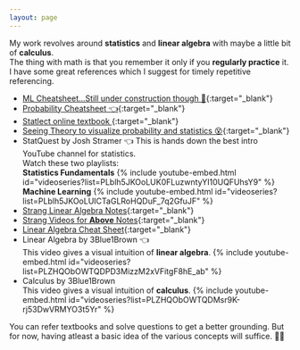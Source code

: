 ```yaml
---
layout: page
---
```


My work revolves around **statistics** and **linear algebra** with maybe a little bit of **calculus**.<br>
The thing with math is that you remember it only if you **regularly practice** it. <br>
I have some great references which I suggest for timely repetitive referencing. <br>
* [ML Cheatsheet...Still under construction though 🤔](https://ml-cheatsheet.readthedocs.io/en/latest/){:target="_blank"}
* [Probability Cheatsheet 👈](https://static1.squarespace.com/static/54bf3241e4b0f0d81bf7ff36/t/55e9494fe4b011aed10e48e5/1441352015658/probability_cheatsheet.pdf){:target="_blank"}
* [Statlect online textbook ](https://www.statlect.com/){:target="_blank"}
* [Seeing Theory to visualize probability and statistics 😵](https://seeing-theory.brown.edu/#firstPage){:target="_blank"}
* StatQuest by Josh Stramer 👈
This is hands down the best intro YouTube channel for statistics. <br>
Watch these two playlists:<br>
**Statistics Fundamentals**
{% include youtube-embed.html id="videoseries?list=PLblh5JKOoLUK0FLuzwntyYI10UQFUhsY9" %}
**Machine Learning**
{% include youtube-embed.html id="videoseries?list=PLblh5JKOoLUICTaGLRoHQDuF_7q2GfuJF" %}
* [Strang Linear Algebra Notes](https://ocw.mit.edu/resources/res-18-010-a-2020-vision-of-linear-algebra-spring-2020/videos/MITRES_18_010S20_LA_Slides.pdf){:target="_blank"}
* [Strang Videos for **Above** Notes](https://ocw.mit.edu/resources/res-18-010-a-2020-vision-of-linear-algebra-spring-2020/videos/a-new-way-to-start-linear-algebra/){:target="_blank"}
* [Linear Algebra Cheat Sheet](https://minireference.com/static/tutorials/linear_algebra_in_4_pages.pdf){:target="_blank"}
* Linear Algebra by 3Blue1Brown 👈 <br>
This video gives a visual intuition of **linear algebra**.
{% include youtube-embed.html id="videoseries?list=PLZHQObOWTQDPD3MizzM2xVFitgF8hE_ab" %}
* Calculus by 3Blue1Brown <br>
This video gives a visual intuition of **calculus**.
{% include youtube-embed.html id="videoseries?list=PLZHQObOWTQDMsr9K-rj53DwVRMYO3t5Yr" %}

You can refer textbooks and solve questions to get a better grounding. But for now, having atleast a basic idea of the various concepts will suffice. 🤷‍♂️

